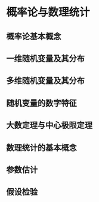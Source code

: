 # 概率论与数理统计

## 概率论基本概念

## 一维随机变量及其分布

## 多维随机变量及其分布

## 随机变量的数字特征

## 大数定理与中心极限定理

## 数理统计的基本概念

## 参数估计

## 假设检验